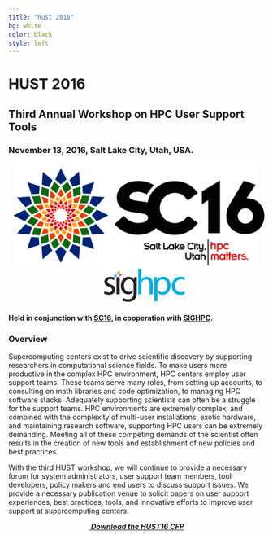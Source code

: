 ```yaml
---
title: "hust 2016"
bg: white
color: black
style: left
---
```


# HUST 2016

<div style="text-align:center;">
  <span class="fa-stack subtlecircle" style="font-size:64px; background:rgba(0,128,0,0.1)">
    <i class="fa fa-circle fa-stack-2x text-white"></i>
    <i class="fa fa-server fa-stack-1x text-green"></i>
  </span>
</div>

## Third Annual Workshop on HPC User Support Tools

### November 13, 2016, Salt Lake City, Utah, USA.

<div style="text-align:center;">
  <a href="http://sc16.supercomputing.org"><img src="img/SC16.4CNoOutlineRedtxt.png "/></a>
  &nbsp;  &nbsp;  &nbsp;  &nbsp;
  <a href="http://www.sighpc.org"><img src="img/sighpc-logo.png"/></a>
</div>

#### Held in conjunction with [SC16](http://sc16.supercomputing.org), in cooperation with [SIGHPC](http://www.sighpc.org).


### Overview

Supercomputing centers exist to drive scientific discovery by
supporting researchers in computational science fields.  To make users
more productive in the complex HPC environment, HPC centers employ
user support teams.  These teams serve many roles, from setting up
accounts, to consulting on math libraries and code optimization, to
managing HPC software stacks.  Adequately supporting scientists can
often be a struggle for the support teams.  HPC environments are
extremely complex, and combined with the complexity of multi-user
installations, exotic hardware, and maintaining research software,
supporting HPC users can be extremely demanding.  Meeting all of these
competing demands of the scientist often results in the creation of
new tools and establishment of new policies and best practices.

With the third HUST workshop, we will continue to provide a necessary
forum for system administrators, user support team members, tool
developers, policy makers and end users to discuss support issues. We provide a 
necessary publication venue to solicit papers on user support experiences, best practices, tools, and
innovative efforts to improve user support at supercomputing centers.



<div style="text-align:center;">
  <p>
    <a href="hust16-cfp.pdf">
      <i class="fa fa-file-text-o">&nbsp;<b>Download the HUST16 CFP</b></i>
    </a>
  </p>
</div>
